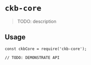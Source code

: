 # `ckb-core`

> TODO: description

## Usage

```
const ckbCore = require('ckb-core');

// TODO: DEMONSTRATE API
```
